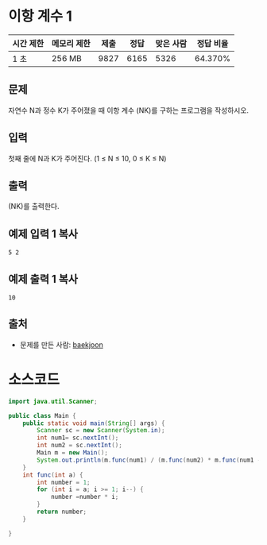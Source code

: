 # 이항 계수 1

| 시간 제한 | 메모리 제한 | 제출 | 정답 | 맞은 사람 | 정답 비율 |
| --------- | ----------- | ---- | ---- | --------- | --------- |
| 1 초      | 256 MB      | 9827 | 6165 | 5326      | 64.370%   |

## 문제

자연수 N과 정수 K가 주어졌을 때 이항 계수 (NK)를 구하는 프로그램을 작성하시오.

## 입력

첫째 줄에 N과 K가 주어진다. (1 ≤ N ≤ 10, 0 ≤ K ≤ N)

## 출력

 (NK)를 출력한다.

## 예제 입력 1 복사

```
5 2
```

## 예제 출력 1 복사

```
10
```

## 출처

- 문제를 만든 사람: [baekjoon](https://www.acmicpc.net/user/baekjoon)

# 소스코드

```java
import java.util.Scanner;

public class Main {
	public static void main(String[] args) {
		Scanner sc = new Scanner(System.in);
		int num1= sc.nextInt();
		int	num2 = sc.nextInt();
		Main m = new Main();
		System.out.println(m.func(num1) / (m.func(num2) * m.func(num1 - num2)));
	}
	int func(int a) {
		int number = 1;
		for (int i = a; i >= 1; i--) {
			number =number * i;
		}
		return number;
	}

}

```

